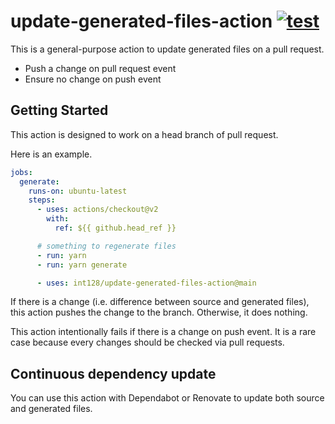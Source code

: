 # update-generated-files-action [![test](https://github.com/int128/update-generated-files-action/actions/workflows/test.yaml/badge.svg)](https://github.com/int128/update-generated-files-action/actions/workflows/test.yaml)

This is a general-purpose action to update generated files on a pull request.

- Push a change on pull request event
- Ensure no change on push event


## Getting Started

This action is designed to work on a head branch of pull request.

Here is an example.

```yaml
jobs:
  generate:
    runs-on: ubuntu-latest
    steps:
      - uses: actions/checkout@v2
        with:
          ref: ${{ github.head_ref }}

      # something to regenerate files
      - run: yarn
      - run: yarn generate

      - uses: int128/update-generated-files-action@main
```

If there is a change (i.e. difference between source and generated files), this action pushes the change to the branch.
Otherwise, it does nothing.

This action intentionally fails if there is a change on push event.
It is a rare case because every changes should be checked via pull requests.


## Continuous dependency update

You can use this action with Dependabot or Renovate to update both source and generated files.
